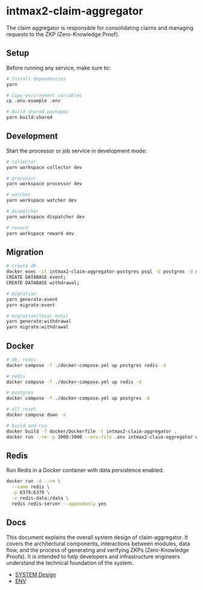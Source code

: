 # intmax2-claim-aggregator

The claim aggregator is responsible for consolidating claims and managing requests to the ZKP (Zero-Knowledge Proof).

## Setup

Before running any service, make sure to:

```sh
# Install dependencies
yarn

# Copy environment variables
cp .env.example .env

# Build shared packages
yarn build:shared
```

## Development

Start the processor or job service in development mode:

```sh
# collector
yarn workspace collector dev

# processor
yarn workspace processor dev

# watcher
yarn workspace watcher dev

# dispatcher
yarn workspace dispatcher dev

# reward
yarn workspace reward dev
```

## Migration

```sh
# create db
docker exec -it intmax2-claim-aggregator-postgres psql -U postgres -d maindb
CREATE DATABASE event;
CREATE DATABASE withdrawal;

# migration
yarn generate:event
yarn migrate:event

# migration(local only)
yarn generate:withdrawal
yarn migrate:withdrawal
```

## Docker

```sh
# db, redis
docker compose -f ./docker-compose.yml up postgres redis -d

# redis
docker compose -f ./docker-compose.yml up redis -d

# postgres
docker compose -f ./docker-compose.yml up postgres -d

# all reset
docker compose down -v

# build and run
docker build -f docker/Dockerfile -t intmax2-claim-aggregator .
docker run --rm -p 3000:3000 --env-file .env intmax2-claim-aggregator workspace collector start
```

## Redis

Run Redis in a Docker container with data persistence enabled.

```sh
docker run -d --rm \
  --name redis \
  -p 6379:6379 \
  -v redis-data:/data \
  redis redis-server --appendonly yes
```

## Docs

This document explains the overall system design of claim-aggregator. It covers the architectural components, interactions between modules, data flow, and the process of generating and verifying ZKPs (Zero-Knowledge Proofs). It is intended to help developers and infrastructure engineers understand the technical foundation of the system.

- [SYSTEM Design](./docs/SYSTEM_DESIGN.md)
- [ENV](./packages/shared/src/config/index.ts)
